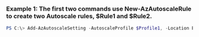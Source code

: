 ### Example 1: The first two commands use New-AzAutoscaleRule to create two Autoscale rules, $Rule1 and $Rule2.
```powershell
PS C:\> Add-AzAutoscaleSetting -AutoscaleProfile $Profile1, -Location East US -Name MySetting -ResourceGroupName Default-Web-EastUS -TargetResourceId /subscriptions/00000000-0000-0000-0000-000000000000/resourceGroups/Default-Web-EastUS/providers/microsoft.web/serverFarms/DefaultServerFarm
```

